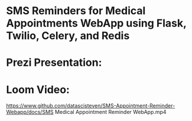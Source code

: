 # SMS Reminders for Medical Appointments WebApp using Flask, Twilio, Celery, and Redis



# Prezi Presentation:

<object data="docs/VA SMS Medical Appointment Reminder Platform.pdf" width="1000" height="1000" type='application/pdf'/></object>

# Loom Video:

https://www.github.com/datascisteven/SMS-Appointment-Reminder-Webapp/docs/SMS Medical Appointment Reminder WebApp.mp4